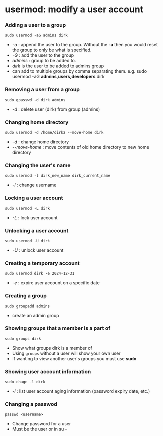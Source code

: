 # usermod: modify a user account

### Adding a user to a group
`sudo usermod -aG admins dirk`
- *-a* : append the user to the group. Without the **-a** then you would reset the group to only be what is specified.
- *-G* : add the user to the group
- *admins* : group to be added to.
- *dirk* is the user to be added to admins group
- can add to multiple groups by comma separating them. e.g. sudo usermod -aG **admins,users,developers** dirk

### Removing a user from a group
`sudo gpasswd -d dirk admins`
- *-d* : delete user (dirk) from group (admins)

### Changing home directory
`sudo usermod -d /home/dirk2 --move-home dirk`
- *-d* : change home directory
- *--move-home* : move contents of old home directory to new home directory

### Changing the user's name
`sudo usermod -l dirk_new_name dirk_current_name`
- *-l* : change username

### Locking a user account
`sudo usermod -L dirk`
- *-L* : lock user account

### Unlocking a user account
`sudo usermod -U dirk`
- *-U* : unlock user account

### Creating a temporary account
`sudo usermod dirk -e 2024-12-31`
- *-e* : expire user account on a specific date

### Creating a group
`sudo groupadd admins`
- create an admin group

### Showing groups that a member is a part of
`sudo groups dirk`
- Show what groups dirk is a member of
- Using `groups` without a user will show your own user
- If wanting to view another user's groups you must use **sudo**

### Showing user account information
`sudo chage -l dirk`
- *-l* : list user account aging information (password expiry date, etc.)

### Changing a passwod
`passwd <username>`
- Change password for a user
- Must be the user or in su -